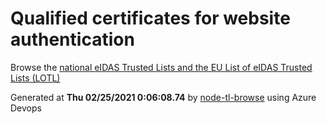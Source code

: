 # Qualified certificates for website authentication 
 Browse the [national eIDAS Trusted Lists and the EU List of eIDAS Trusted Lists (LOTL)](https://webgate.ec.europa.eu/tl-browser/#/) 
 
 
Generated at **Thu 02/25/2021  0:06:08.74** by [node-tl-browse](https://github.com/ymedlop/node-tl-browser) using Azure Devops 
